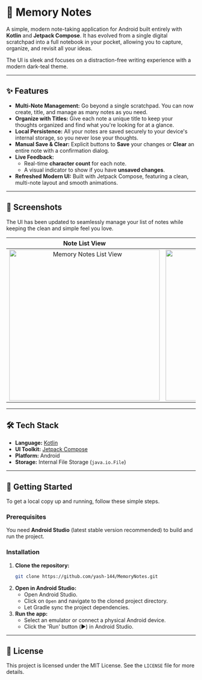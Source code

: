 # 📝 Memory Notes

A simple, modern note-taking application for Android built entirely with **Kotlin** and **Jetpack Compose**. It has evolved from a single digital scratchpad into a full notebook in your pocket, allowing you to capture, organize, and revisit all your ideas.

The UI is sleek and focuses on a distraction-free writing experience with a modern dark-teal theme.

---

## ✨ Features

* **Multi-Note Management:** Go beyond a single scratchpad. You can now create, title, and manage as many notes as you need.
* **Organize with Titles:** Give each note a unique title to keep your thoughts organized and find what you're looking for at a glance.
* **Local Persistence:** All your notes are saved securely to your device's internal storage, so you never lose your thoughts.
* **Manual Save & Clear:** Explicit buttons to **Save** your changes or **Clear** an entire note with a confirmation dialog.
* **Live Feedback:**
    * Real-time **character count** for each note.
    * A visual indicator to show if you have **unsaved changes**.
* **Refreshed Modern UI:** Built with Jetpack Compose, featuring a clean, multi-note layout and smooth animations.

---

## 📸 Screenshots

The UI has been updated to seamlessly manage your list of notes while keeping the clean and simple feel you love.

| Note List View | Editor View |
| :---: | :---: |
| <img src="https://github.com/user-attachments/assets/c8fa6854-1008-4639-b475-61c0eedd881b" alt="Memory Notes List View" width="400"/> | <img src="https://github.com/user-attachments/assets/caab4e5d-35bd-4c8e-93ef-165bf2f0ae30" alt="Memory Notes Editor View" width="400"/> |
---

## 🛠️ Tech Stack

* **Language:** [Kotlin](https://kotlinlang.org/)
* **UI Toolkit:** [Jetpack Compose](https://developer.android.com/jetpack/compose)
* **Platform:** Android
* **Storage:** Internal File Storage (`java.io.File`)

---

## 🚀 Getting Started

To get a local copy up and running, follow these simple steps.

### Prerequisites

You need **Android Studio** (latest stable version recommended) to build and run the project.

### Installation

1.  **Clone the repository:**
    ```sh
    git clone https://github.com/yash-144/MemoryNotes.git
    ```
2.  **Open in Android Studio:**
    * Open Android Studio.
    * Click on `Open` and navigate to the cloned project directory.
    * Let Gradle sync the project dependencies.
3.  **Run the app:**
    * Select an emulator or connect a physical Android device.
    * Click the 'Run' button (▶️) in Android Studio.

---

## 📄 License

This project is licensed under the MIT License. See the `LICENSE` file for more details.
